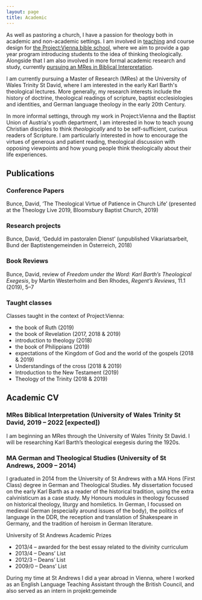 ```yaml
---
layout: page
title: Academic
---
```


<p class="intro"><span class="dropcap">A</span>s well as pastoring a church, I have a passion for theology both in academic and non-academic settings. I am involved in <a href="#teaching">teaching</a> and course design for <a href="http://projectvienna.at/">the Project:Vienna bible school</a>, where we aim to provide a gap year program introducing students to the idea of thinking theologically. Alongside that I am also involved in more formal academic research and study, currently <a href="#cv">pursuing an MRes in Biblical Interpretation</a>.</p>

<p>I am currently pursuing a Master of Research (MRes) at the University of Wales Trinity St David, where I am interested in the early Karl Barth's theological lectures. More generally, my research interests include the history of doctrine, theological readings of scripture, baptist ecclesiologies and identities, and German language theology in the early 20th Century.</p>
	
<p>
	In more informal settings, through my work in Project:Vienna and the Baptist Union of Austria's youth department, I am interested in how to teach young Christian disciples to think <em>theologically</em> and to be self-sufficient, curious readers of Scripture. I am particularly interested in how to encourage the virtues of generous and patient reading, theological discussion with opposing viewpoints and how young people think theologically about their life experiences. 
	</p>

<h2>Publications</h2>
<h3>Conference Papers</h3>
<p>Bunce, David, ‘The Theological Virtue of Patience in Church Life’ (presented at the Theology Live 2019, Bloomsbury Baptist Church, 2019)</p>
<h3>Research projects</h3>
<p>Bunce, David, ‘Geduld im pastoralen Dienst’ (unpublished Vikariatsarbeit, Bund der Baptistengemeinden in Österreich, 2018)</p>
<h3>Book Reviews</h3>
<p>
	Bunce, David, review of <em>Freedom under the Word: Karl Barth’s Theological Exegesis</em>, by Martin Westerholm and Ben Rhodes, <i>Regent’s Reviews</i>, 11.1 (2019), 5–7
	</p>
<h3 id="teaching">Taught classes</h3>
<p>Classes taught in the context of Project:Vienna:</p>
<ul>
	<li>the book of Ruth (2019)</li>
	<li>the book of Revelation (2017, 2018 & 2019)</li>
	<li>introduction to theology (2018)</li>
	<li>the book of Philippians (2019)</li>
	<li>expectations of the Kingdom of God and the world of the gospels (2018 & 2019)</li>
	<li>Understandings of the cross (2018 & 2019)</li>
	<li>Introduction to the New Testament (2019)</li>
	<li>Theology of the Trinity (2018 & 2019)</li>
</ul>
<h2 id="cv">Academic CV</h2>
<h3>MRes Biblical Interpretation (University of Wales Trinity St David, 2019 – 2022 [expected])</h3>
<p>I am beginning an MRes through the University of Wales Trinity St David. I will be researching Karl Barth’s theological exegesis during the 1920s.</p>
<h3>MA German and Theological Studies (University of St Andrews, 2009 – 2014)</h3>
<p>I graduated in 2014 from the University of St Andrews with a MA Hons (First Class) degree in German and Theological Studies. My dissertation focused on the early Karl Barth as a reader of the historical tradition, using the extra calvinisticum as a case study. My Honours modules in theology focussed on historical theology, liturgy and homiletics. In German, I focussed on medieval German (especially around issues of the body), the politics of language in the DDR, the reception and translation of Shakespeare in Germany, and the tradition of heroism in German literature.</p>
<p>University of St Andrews Academic Prizes</p>
<ul>
<li>2013/4 – awarded for the best essay related to the divinity curriculum</li>
<li>2013/4 – Deans’ List</li>
<li>2012/3 – Deans’ List</li>
<li>2009/0 – Deans’ List</li>
</ul>
<p>
	During my time at St Andrews I did a year abroad in Vienna, where I worked as an English Language Teaching Assistant through the British Council, and also served as an intern in projekt:gemeinde</p>


